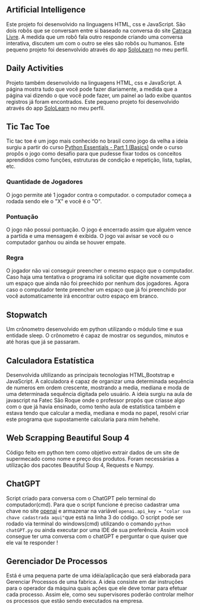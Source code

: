 ## Artificial Intelligence
Este projeto foi desenvolvido na linguagens HTML, css e JavaScript. São dois robôs que se conversam entre si baseado na conversa do site [Catraca Livre](https://catracalivre.com.br/criatividade/conversa-entre-robos-do-google-reune-milhares-de-espectadores/). A medida que um robô fala outro responde criando uma conversa interativa, discutem um com o outro se eles são robôs ou humanos.
Este pequeno projeto foi desenvolvido através do app [SoloLearn](https://www.sololearn.com/profile/2243272) no meu perfil.

## Daily Activities
Projeto também desenvolvido na linguagens HTML, css e JavaScript. A página mostra tudo que você pode fazer diariamente, a medida que a página vai dizendo o que você pode fazer, um painel ao lado exibe quantos registros já foram encontrados.
Este pequeno projeto foi desenvolvido através do app [SoloLearn](https://www.sololearn.com/profile/2243272) no meu perfil.

## Tic Tac Toe
Tic tac toe é um jogo mais conhecido no brasil como jogo da velha a ideia surgiu a partir do curso [Python Essentials - Part 1 (Basics)](https://edube.org/study/pe1) onde o curso propôs o jogo como desafio para que pudesse fixar todos os conceitos aprendidos como funções, estruturas de condição e repetição, lista, tuplas, etc.

### Quantidade de Jogadores
O jogo permite até 1 jogador contra o computador. o computador começa a rodada sendo ele o "X" e você é o "O".

### Pontuação
O jogo não possui pontuação. O jogo é encerrado assim que alguém vence a partida e uma mensagem é exibida. O jogo vai avisar se você ou o computador ganhou ou ainda se houver empate.

### Regra
O jogador não vai conseguir preencher o mesmo espaço que o computador. Caso haja uma tentativa o programa irá solicitar que digite novamente com um espaço que ainda não foi preechido por nenhum dos jogadores. Agora caso o computador tente preencher um espaço que já foi preenchido por você automaticamente irá encontrar outro espaço em branco.

## Stopwatch
Um crônometro desenvolvido em python utilizando o módulo time e sua entidade sleep. O crônometro é capaz de mostrar os segundos, minutos e até horas que já se passaram.

## Calculadora Estatística 
Desenvolvida ultilizando as principais tecnologias HTML,Bootstrap e JavaScript. A calculadora é capaz de organizar uma determinada sequência de numeros em ordem crescente, mostrando a media, mediana e moda de uma determinada sequência digitada pelo usuário.
A ideia surgiu na aula de javascript na Fatec São Roque onde o professor propôs que criasse algo com o que já havia ensinado, como tenho aula de estatística também e estava tendo que calcular a media, mediana e moda no papel, resolvi criar este programa que supostamente calcularia para mim hehehe.

## Web Scrapping Beautiful Soup 4
Código feito em python tem como objetivo extrair dados de um site de supermecado como nome e preço dos produtos. Foram necessárias a utilização dos pacotes Beautiful Soup 4, Requests e Numpy.

## ChatGPT
Script criado para conversa com o ChatGPT pelo terminal do computador(cmd).
Para que o script funcione é preciso cadastrar uma chave no site [openai](https://platform.openai.com/account/api-keys/) e armazenar na variável `openai.api_key = "colar sua chave cadastrada aqui"`que está na linha 3 do código.
O script pode ser rodado via terminal do windows(cmd) utilizando o comando `python chatGPT.py` ou ainda executar por uma IDE de sua preferência.
Assim você consegue ter uma conversa com o chatGPT e perguntar o que quiser que ele vai te responder !

## Gerenciador De Processos
Está é uma pequena parte de uma idéia/aplicação que será elaborada para Gerenciar Processos de uma fabrica. A ideia consiste em dar instruções para o operador da máquina quais ações que ele deve tomar para efetuar cada processo. Assim ele, como seu supervisores poderão controlar melhor os processos que estão sendo executados na empresa.